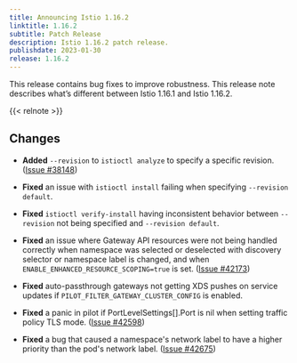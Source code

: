 ```yaml
---
title: Announcing Istio 1.16.2
linktitle: 1.16.2
subtitle: Patch Release
description: Istio 1.16.2 patch release.
publishdate: 2023-01-30
release: 1.16.2
---
```


This release contains bug fixes to improve robustness. This release note describes what’s different between Istio 1.16.1 and Istio 1.16.2.

{{< relnote >}}

## Changes

- **Added** `--revision` to `istioctl analyze` to specify a specific revision.
  ([Issue #38148](https://github.com/istio/istio/issues/38148))

- **Fixed** an issue with `istioctl install` failing when specifying `--revision default`.

- **Fixed** `istioctl verify-install` having inconsistent behavior between `--revision` not being specified and `--revision default`.

- **Fixed** an issue where Gateway API resources were not being handled correctly when namespace was selected or deselected with discovery selector or namespace label is changed, and when `ENABLE_ENHANCED_RESOURCE_SCOPING=true` is set.  ([Issue #42173](https://github.com/istio/istio/issues/42173))

- **Fixed** auto-passthrough gateways not getting XDS pushes on service updates if `PILOT_FILTER_GATEWAY_CLUSTER_CONFIG` is enabled.

- **Fixed** a panic in pilot if PortLevelSettings[].Port is nil when setting traffic policy TLS mode.  ([Issue #42598](https://github.com/istio/istio/issues/42598))

- **Fixed** a bug that caused a namespace's network label to have a higher priority than the pod's network label.  ([Issue #42675](https://github.com/istio/istio/issues/42675))
